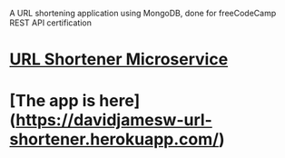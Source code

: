 A URL shortening application using MongoDB, done for freeCodeCamp REST API certification

# [URL Shortener Microservice](https://www.freecodecamp.org/learn/apis-and-microservices/apis-and-microservices-projects/url-shortener-microservice)
# [The app is here] (https://davidjamesw-url-shortener.herokuapp.com/)